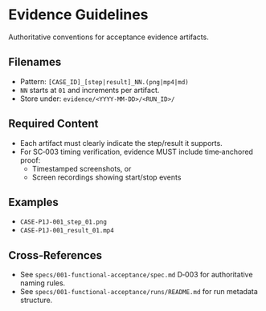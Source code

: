 # Evidence Guidelines

Authoritative conventions for acceptance evidence artifacts.

## Filenames

- Pattern: `[CASE_ID]_[step|result]_NN.(png|mp4|md)`
- `NN` starts at `01` and increments per artifact.
- Store under: `evidence/<YYYY-MM-DD>/<RUN_ID>/`

## Required Content

- Each artifact must clearly indicate the step/result it supports.
- For SC‑003 timing verification, evidence MUST include time‑anchored proof:
  - Timestamped screenshots, or
  - Screen recordings showing start/stop events

## Examples

- `CASE-P1J-001_step_01.png`
- `CASE-P1J-001_result_01.mp4`

## Cross‑References

- See `specs/001-functional-acceptance/spec.md` D‑003 for authoritative naming rules.
- See `specs/001-functional-acceptance/runs/README.md` for run metadata structure.

